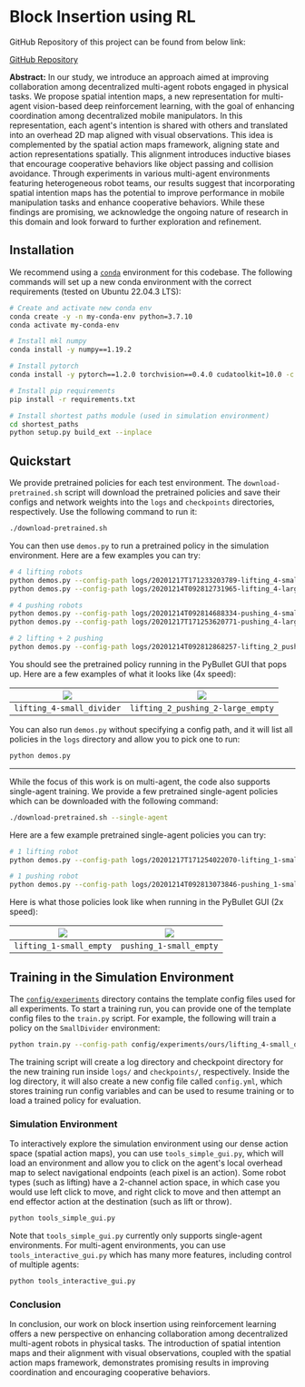 # Block Insertion using RL

GitHub Repository of this project can be found from below link:

[GitHub Repository](https://github.com/karankumbhar47/Robotic-Simulation)


**Abstract:** In our study, we introduce an approach aimed at improving collaboration among decentralized multi-agent robots engaged in physical tasks. We propose spatial intention maps, a new representation for multi-agent vision-based deep reinforcement learning, with the goal of enhancing coordination among decentralized mobile manipulators. In this representation, each agent's intention is shared with others and translated into an overhead 2D map aligned with visual observations. This idea is complemented by the spatial action maps framework, aligning state and action representations spatially. This alignment introduces inductive biases that encourage cooperative behaviors like object passing and collision avoidance. Through experiments in various multi-agent environments featuring heterogeneous robot teams, our results suggest that incorporating spatial intention maps has the potential to improve performance in mobile manipulation tasks and enhance cooperative behaviors. While these findings are promising, we acknowledge the ongoing nature of research in this domain and look forward to further exploration and refinement.

## Installation

We recommend using a [`conda`](https://docs.conda.io/en/latest/miniconda.html) environment for this codebase. The following commands will set up a new conda environment with the correct requirements (tested on Ubuntu 22.04.3 LTS):

```bash
# Create and activate new conda env
conda create -y -n my-conda-env python=3.7.10
conda activate my-conda-env

# Install mkl numpy
conda install -y numpy==1.19.2

# Install pytorch
conda install -y pytorch==1.2.0 torchvision==0.4.0 cudatoolkit=10.0 -c pytorch

# Install pip requirements
pip install -r requirements.txt

# Install shortest paths module (used in simulation environment)
cd shortest_paths
python setup.py build_ext --inplace
```

## Quickstart

We provide pretrained policies for each test environment. The `download-pretrained.sh` script will download the pretrained policies and save their configs and network weights into the `logs` and `checkpoints` directories, respectively. Use the following command to run it:

```bash
./download-pretrained.sh
```

You can then use `demos.py` to run a pretrained policy in the simulation environment. Here are a few examples you can try:

```bash
# 4 lifting robots
python demos.py --config-path logs/20201217T171233203789-lifting_4-small_divider-ours/config.yml
python demos.py --config-path logs/20201214T092812731965-lifting_4-large_empty-ours/config.yml

# 4 pushing robots
python demos.py --config-path logs/20201214T092814688334-pushing_4-small_divider-ours/config.yml
python demos.py --config-path logs/20201217T171253620771-pushing_4-large_empty-ours/config.yml

# 2 lifting + 2 pushing
python demos.py --config-path logs/20201214T092812868257-lifting_2_pushing_2-large_empty-ours/config.yml
```

You should see the pretrained policy running in the PyBullet GUI that pops up. Here are a few examples of what it looks like (4x speed):

![](https://user-images.githubusercontent.com/6546428/111895630-3842bc80-89d1-11eb-9150-1364f80e3a26.gif) | ![](https://user-images.githubusercontent.com/6546428/111895627-35e06280-89d1-11eb-9cf7-0de0595ae68f.gif) 
:---: | :---: 
`lifting_4-small_divider` | `lifting_2_pushing_2-large_empty` | `rescue_4-small_empty`

You can also run `demos.py` without specifying a config path, and it will list all policies in the `logs` directory and allow you to pick one to run:

```bash
python demos.py
```

---

While the focus of this work is on multi-agent, the code also supports single-agent training. We provide a few pretrained single-agent policies which can be downloaded with the following command:

```bash
./download-pretrained.sh --single-agent
```

Here are a few example pretrained single-agent policies you can try:

```bash
# 1 lifting robot
python demos.py --config-path logs/20201217T171254022070-lifting_1-small_empty-base/config.yml

# 1 pushing robot
python demos.py --config-path logs/20201214T092813073846-pushing_1-small_empty-base/config.yml
```

Here is what those policies look like when running in the PyBullet GUI (2x speed):

![](https://user-images.githubusercontent.com/6546428/111895625-34169f00-89d1-11eb-8687-689122e6b3f2.gif) | ![](https://user-images.githubusercontent.com/6546428/111895631-38db5300-89d1-11eb-9ad4-81be3908f383.gif)
:---: | :---:
`lifting_1-small_empty` | `pushing_1-small_empty` | `rescue_1-small_empty`

## Training in the Simulation Environment

The [`config/experiments`](config/experiments) directory contains the template config files used for all experiments. To start a training run, you can provide one of the template config files to the `train.py` script. For example, the following will train a policy on the `SmallDivider` environment:

```bash
python train.py --config-path config/experiments/ours/lifting_4-small_divider-ours.yml
```

The training script will create a log directory and checkpoint directory for the new training run inside `logs/` and `checkpoints/`, respectively. Inside the log directory, it will also create a new config file called `config.yml`, which stores training run config variables and can be used to resume training or to load a trained policy for evaluation.


### Simulation Environment

To interactively explore the simulation environment using our dense action space (spatial action maps), you can use `tools_simple_gui.py`, which will load an environment and allow you to click on the agent's local overhead map to select navigational endpoints (each pixel is an action). Some robot types (such as lifting) have a 2-channel action space, in which case you would use left click to move, and right click to move and then attempt an end effector action at the destination (such as lift or throw).

```bash
python tools_simple_gui.py
```

Note that `tools_simple_gui.py` currently only supports single-agent environments. For multi-agent environments, you can use `tools_interactive_gui.py` which has many more features, including control of multiple agents:

```bash
python tools_interactive_gui.py
```
### Conclusion

In conclusion, our work on block insertion using reinforcement learning offers a new perspective on enhancing collaboration among decentralized multi-agent robots in physical tasks. The introduction of spatial intention maps and their alignment with visual observations, coupled with the spatial action maps framework, demonstrates promising results in improving coordination and encouraging cooperative behaviors.